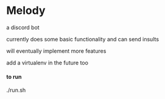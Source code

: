 # Melody
a discord bot

currently does some basic functionality and can send insults

will eventually implement more features

add a virtualenv in the future too

#### to run
./run.sh
